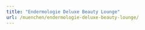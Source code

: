 ```yaml
---
title: "Endermologie Deluxe Beauty Lounge"
url: /muenchen/endermologie-deluxe-beauty-lounge/
---
```

